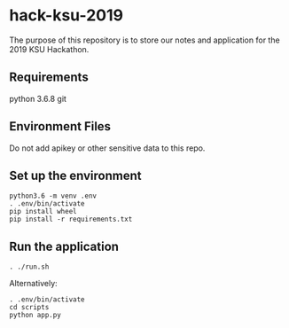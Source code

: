 # hack-ksu-2019

The purpose of this repository is to store our notes and application for the 2019 KSU Hackathon.

## Requirements
python 3.6.8
git

## Environment Files
Do not add apikey or other sensitive data to this repo.

## Set up the environment
```
python3.6 -m venv .env
. .env/bin/activate
pip install wheel
pip install -r requirements.txt
```

## Run the application
```
. ./run.sh
```
Alternatively:
```
. .env/bin/activate
cd scripts
python app.py
```